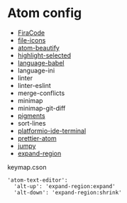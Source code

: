# Atom config

* [FiraCode](https://github.com/tonsky/FiraCode)
* [file-icons](https://atom.io/packages/file-icons)
* [atom-beautify](https://atom.io/packages/atom-beautify)
* [highlight-selected](https://atom.io/packages/highlight-selected)
* [language-babel](https://atom.io/packages/language-babel)
* language-ini
* linter
* linter-eslint
* merge-conflicts
* minimap
* minimap-git-diff
* [pigments](https://atom.io/packages/pigments)
* sort-lines
* [platformio-ide-terminal](https://atom.io/packages/platformio-ide-terminal)
* [prettier-atom](https://atom.io/packages/prettier-atom)
* [jumpy](https://github.com/DavidLGoldberg/jumpy)
* [expand-region](https://github.com/aki77/atom-expand-region)

keymap.cson
```
'atom-text-editor':
  'alt-up': 'expand-region:expand'
  'alt-down': 'expand-region:shrink'

```
